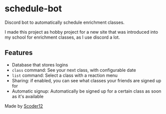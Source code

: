# schedule-bot
Discord bot to automatically schedule enrichment classes. 

I made this project as hobby project for a new site that was introduced into my school for enrichment classes, as I use discord a lot. 

## Features
- Database that stores logins
- `class` command: See your next class, with configurable date
- `list` command: Select a class with a reaction menu
- Sharing: if enabled, you can see what classes your friends are signed up for
- Automatic signup: Automatically be signed up for a certain class as soon as it's available

Made by [Scoder12](https://scoder12.ml)
